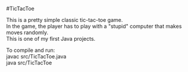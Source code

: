 #TicTacToe

This is a pretty simple classic tic-tac-toe game. <br />
In the game, the player has to play with a "stupid" computer that makes moves randomly. <br />
This is one of my first Java projects.

To compile and run: <br />
javac src/TicTacToe.java <br />
java src/TicTacToe
